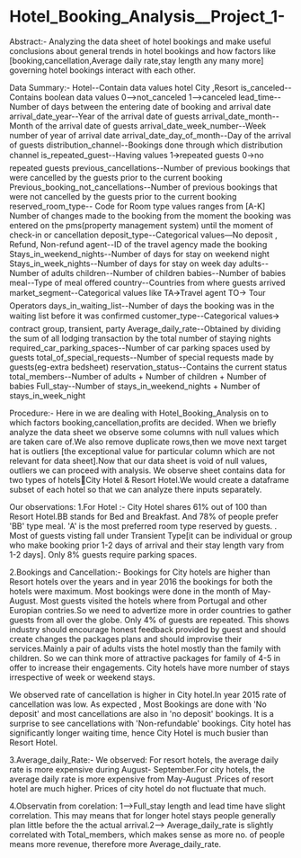 # Hotel_Booking_Analysis__Project_1-
Abstract:-
Analyzing the data sheet of hotel bookings and make useful conclusions about general trends in hotel bookings and how factors  like [booking,cancellation,Average daily rate,stay length any many more] governing hotel bookings interact with each other.

Data Summary:-
 Hotel--Contain data values  hotel City ,Resort
is_canceled--Contains  boolean data values 0-->not_canceled 1-->canceled
lead_time--Number of days between the entering date of booking and arrival date
arrival_date_year--Year of the arrival  date of guests
arrival_date_month--Month of the arrival date of guests
arrival_date_week_number--Week number of year of arrival date
arrival_date_day_of_month--Day of the arrival of guests 
distribution_channel--Bookings  done through which distribution channel 
is_repeated_guest--Having values 1🡪repeated guests 0->no repeated guests
previous_cancellations--Number of previous bookings that were cancelled by the guests prior to the current booking
Previous_booking_not_cancellations--Number of previous bookings that were  not cancelled by the guests prior to the current booking
reserved_room_type-- Code for  Room type  values ranges from [A-K] 
Number of changes made to the booking from the moment the booking was entered on the pms(property management system) until the moment of check-in or cancellation
deposit_type--Categorical values—No deposit , Refund, Non-refund
agent--ID of the travel agency made the booking
 Stays_in_weekend_nights--Number of days for stay on weekend night
Stays_in_week_nights--Number of  days for stay on week day 
adults--Number of adults
children--Number of children
babies--Number of babies
meal--Type of meal offered
country--Countries from where guests arrived
market_segment--Categorical values like  TA🡪Travel agent  TO-> Tour Operators
days_in_waiting_list--Number of days the booking was in the waiting list before it was confirmed
customer_type--Categorical values🡪 contract group, transient, party
Average_daily_rate--Obtained by dividing the sum of all lodging transaction by the total number of staying nights
required_car_parking_spaces--Number of car parking spaces used by guests
total_of_special_requests--Number of special requests  made by guests(eg-extra bedsheet)
reservation_status--Contains the current status
total_members--Number of adults + Number of children + Number of babies
Full_stay--Number of stays_in_weekend_nights + Number of stays_in_week_night

Procedure:-
Here in we are dealing with Hotel_Booking_Analysis on to which factors booking,cancellation,profits are decided.
When we  briefly analyze the data sheet we observe some columns with  null values which are  taken care of.We also remove duplicate rows,then we move next target hat is outliers [the exceptional value for particular column which are not relevant for data sheet].Now that our data sheet is void of null values, outliers we can proceed with analysis.
We observe sheet contains data for two types of hotelsCity Hotel & Resort Hotel.We would create a dataframe  subset of each hotel so that we can analyze there inputs separately.

Our observations:
1.For Hotel :-
City Hotel shares 61% out of 100 than Resort Hotel.BB stands for Bed and Breakfast. And 78% of people prefer 'BB' type meal. 'A' is the most preferred room type reserved by guests. . Most of guests visting fall under  Transient Type[it can be individual or group who make booking prior 1-2 days of arrival and their stay length vary from 1-2 days]. Only 8% guests require parking spaces.

2.Bookings and Cancellation:-
Bookings for City hotels are higher than Resort hotels over the years and in year 2016 the bookings for both the hotels were maximum. Most bookings were done in the month of May- August. Most guests visited the hotels where from Portugal and other Europian contries.So we need to advertize more in order countries to gather guests from all over the globe. Only 4% of guests are repeated. This shows industry should encourage honest feedback provided by guest and should create changes  the packages plans and should improvise their  services.Mainly a pair of adults vists the hotel mostly than the family with children. So we can think more of attractive packages for family of 4-5 in offer to increase their engagements. City hotels have more number of stays irrespective of week or weekend stays.

We observed rate of cancellation is higher in City hotel.In year 2015 rate of cancellation was  low. As expected , Most Bookings are done with 'No deposit' and most cancellations are also in 'no deposit' bookings. It is a surprise to see cancellations with 'Non-refundable' bookings. City hotel has significantly longer waiting time, hence City Hotel is much busier than Resort Hotel.

3.Average_daily_Rate:-
We observed: For resort hotels, the average daily rate is more expensive during August- September.For city hotels, the average daily rate is more expensive from May-August .Prices of resort hotel are much higher. Prices of city hotel do not fluctuate that much.

4.Observatin from corelation:
1-->Full_stay length and lead time have slight correlation. This may means that for longer hotel stays people generally plan little before the the actual arrival.2--> Average_daily_rate is slightly correlated with Total_members, which makes sense as more no. of people means more revenue, therefore more Average_daily_rate.
